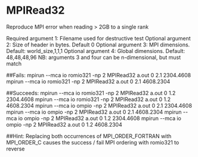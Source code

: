 # MPIRead32

Reproduce MPI error when reading > 2GB to a single rank

Required argument 1: Filename used for destructive test
Optional argument 2: Size of header in bytes. Default 0
Optional argument 3:    MPI dimensions. Default: world_size,1,1,1
Optional argument 4: Global dimensions. Default: 48,48,48,96
NB: arguments 3 and four can be n-dimensional, but must match

##Fails:
    mpirun --mca io romio321 -np 2 MPIRead32 a.out 0 2.1 2304.4608
    mpirun --mca io romio321 -np 2 MPIRead32 a.out 0 2.1 4608.2304

##Succeeds:
    mpirun --mca io romio321 -np 2 MPIRead32 a.out 0 1.2 2304.4608
    mpirun --mca io romio321 -np 2 MPIRead32 a.out 0 1.2 4608.2304
    mpirun --mca io ompio    -np 2 MPIRead32 a.out 0 2.1 2304.4608
    mpirun --mca io ompio    -np 2 MPIRead32 a.out 0 2.1 4608.2304
    mpirun --mca io ompio    -np 2 MPIRead32 a.out 0 1.2 2304.4608
    mpirun --mca io ompio    -np 2 MPIRead32 a.out 0 1.2 4608.2304

##Hint:
Replacing both occurrences of MPI_ORDER_FORTRAN with MPI_ORDER_C
causes the success / fail MPI ordering with romio321 to reverse
